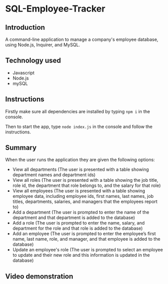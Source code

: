# SQL-Employee-Tracker

## Introduction

A command-line application to manage a company's employee database, using Node.js, Inquirer, and MySQL.

## Technology used

- Javascript
- Node.js
- mySQL

## Instructions

Firstly make sure all dependencies are installed by typing `npm i` in the console.

Then to start the app, type `node index.js` in the console and follow the instructions.

## Summary

When the user runs the application they are given the following options:

- View all departments (The user is presented with a table showing department names and department ids)
- View all roles (The user is presented with a table showing the job title, role id, the department that role belongs to, and the salary for that role)
- View all employees (The user is presented with a table showing employee data, including employee ids, first names, last names, job titles, departments, salaries, and managers that the employees report to)
- Add a department (The user is prompted to enter the name of the department and that department is added to the database)
- Add a role (The user is prompted to enter the name, salary, and department for the role and that role is added to the database)
- Add an employee (The user is prompted to enter the employee’s first name, last name, role, and manager, and that employee is added to the database)
- Update an employee's role (The user is prompted to select an employee to update and their new role and this information is updated in the database)

## Video demonstration
